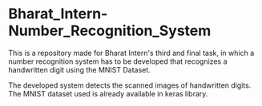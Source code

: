 # Bharat_Intern-Number_Recognition_System

This is a repository made for Bharat Intern's third and final task, in which a number recognition system has to be developed that recognizes a handwritten digit using the MNIST Dataset.

The developed system detects the scanned images of handwritten digits. The MNIST dataset used is already available in keras library. 
